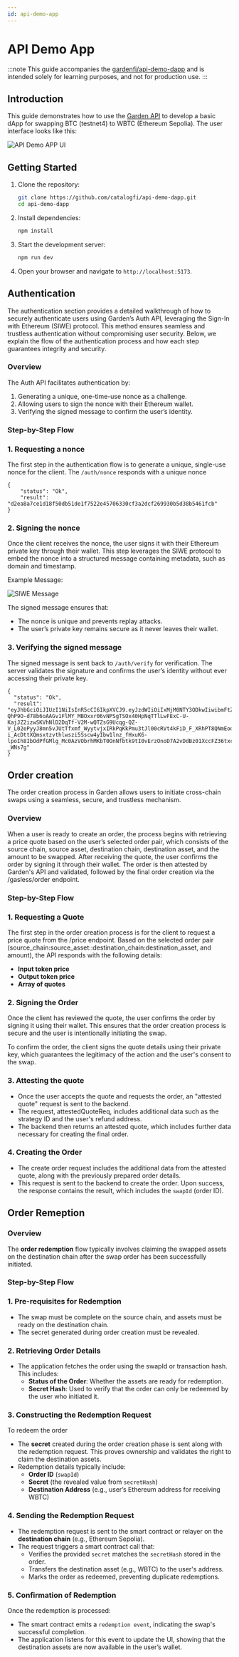 ```yaml
---
id: api-demo-app
---
```

# API Demo App

:::note
This guide accompanies the [gardenfi/api-demo-dapp](https://github.com/catalogfi/api-demo-dapp) and is intended solely for learning purposes, and not for production use.
:::

## Introduction

This guide demonstrates how to use the [Garden API](../api/garden-api) to develop a basic dApp for swapping BTC (testnet4) to WBTC (Ethereum Sepolia). The user interface looks like this:

![API Demo APP UI](./images/api-demo-ui.webp)

## Getting Started

1. Clone the repository:

   ```bash
   git clone https://github.com/catalogfi/api-demo-dapp.git
   cd api-demo-dapp
   ```

2. Install dependencies:

   ```bash
   npm install
   ```

3. Start the development server:

   ```bash
   npm run dev
   ```

4. Open your browser and navigate to `http://localhost:5173`.

## Authentication

The authentication section provides a detailed walkthrough of how to securely authenticate users using Garden’s Auth API, leveraging the Sign-In with Ethereum (SIWE) protocol. This method ensures seamless and trustless authentication without compromising user security. Below, we explain the flow of the authentication process and how each step guarantees integrity and security.

### Overview

The Auth API facilitates authentication by:

1. Generating a unique, one-time-use nonce as a challenge.
2. Allowing users to sign the nonce with their Ethereum wallet.
3. Verifying the signed message to confirm the user’s identity.

### Step-by-Step Flow

### 1. Requesting a nonce

The first step in the authentication flow is to generate a unique, single-use nonce for the client. The `/auth/nonce` responds with a unique nonce

``` 
{ 
    "status": "Ok", 
    "result": "d2ea8a7ce1d18f50db51de1f7522e45706330cf3a2dcf269930b5d38b5461fcb" 
} 
```

### 2. Signing the nonce

Once the client receives the nonce, the user signs it with their Ethereum private key through their wallet. This step leverages the SIWE protocol to embed the nonce into a structured message containing metadata, such as domain and timestamp.

Example Message:

![SIWE Message](./images/auth_message.png)

The signed message ensures that:

- The nonce is unique and prevents replay attacks.
- The user’s private key remains secure as it never leaves their wallet.

### 3. Verifying the signed message

The signed message is sent back to `/auth/verify` for verification. The server validates the signature and confirms the user’s identity without ever accessing their private key.

```
{
  "status": "Ok",
  "result": "eyJhbGciOiJIUzI1NiIsInR5cCI6IkpXVCJ9.eyJzdWIiOiIxMjM0NTY3ODkwIiwibmFtZSI6IkpvaG4gRG9lIiwiaWF0IjoxNTE2MjM5MDIyfQ.CwQHc49-QhP9O-d78b6oAAGv1FlMY_MBOxxr06vNPSgTSOx40HpNqTTlLwFExC-U-KajJZ2izwSKVhNlD2DqTf-V2M-wQTZsG9Ucqg-QZ-V_L02ePyyJ8mn5vJUtTfxmf_WyytvjxIRkPqKkPmu3tJl00cRVt4kFiD_F_XRhPT8QNmEodf5Q9jcByq5J3eyVgfge4wZA9V5nYBz9N-i_AcDttXQmsxtzvthlwszi5Sscw4yIbw1lnz_fHxuK6-lpoIh8IbOdPfGMlg_Mc0AzVObrhMKbT0OnNfbtk9tI0vErzOnoD7A2vDdBz01XccFZ36txcxQ95JZ-_WNs7g"
}
```

## Order creation

The order creation process in Garden allows users to initiate cross-chain swaps using a seamless, secure, and trustless mechanism.

### Overview

When a user is ready to create an order, the process begins with retrieving a price quote based on the user’s selected order pair, which consists of the source chain, source asset, destination chain, destination asset, and the amount to be swapped. After receiving the quote, the user confirms the order by signing it through their wallet. The order is then attested by Garden's API and validated, followed by the final order creation via the /gasless/order endpoint.

### Step-by-Step Flow

### 1. Requesting a Quote

The first step in the order creation process is for the client to request a price quote from the /price endpoint. Based on the selected order pair (source_chain:source_asset::destination_chain:destination_asset, and amount), the API responds with the following details:

- **Input token price** 
- **Output token price**
- **Array of quotes** 

### 2. Signing the Order

Once the client has reviewed the quote, the user confirms the order by signing it using their wallet. This ensures that the order creation process is secure and the user is intentionally initiating the swap.

To confirm the order, the client signs the quote details using their private key, which guarantees the legitimacy of the action and the user's consent to the swap.

### 3. Attesting the quote

- Once the user accepts the quote and requests the order, an "attested quote" request is sent to the backend. 
- The request, attestedQuoteReq, includes additional data such as the strategy ID and the user's refund address. 
- The backend then returns an attested quote, which includes further data necessary for creating the final order.

### 4. Creating the Order

- The create order request includes the additional data from the attested quote, along with the previously prepared order details. 
- This request is sent to the backend to create the order. Upon success, the response contains the result, which includes the `swapId` (order ID).

## Order Remeption

### Overview

The **order redemption** flow typically involves claiming the swapped assets on the destination chain after the swap order has been successfully initiated.

### Step-by-Step Flow

### 1. Pre-requisites for Redemption

- The swap must be complete on the source chain, and assets must be ready on the destination chain.
- The secret generated during order creation must be revealed.

### 2. Retrieving Order Details

- The application fetches the order using the swapId or transaction hash. This includes:
   - **Status of the Order**: Whether the assets are ready for redemption.
   - **Secret Hash**: Used to verify that the order can only be redeemed by the user who initiated it.

### 3. Constructing the Redemption Request

To redeem the order

- The **secret** created during the order creation phase is sent along with the redemption request. This proves ownership and validates the right to claim the destination assets.
- Redemption details typically include:
   - **Order ID** (`swapId`)
   - **Secret** (the revealed value from `secretHash`)
   - **Destination Address** (e.g., user’s Ethereum address for receiving WBTC)


### 4. Sending the Redemption Request

- The redemption request is sent to the smart contract or relayer on the **destination chain** (e.g., Ethereum Sepolia).
- The request triggers a smart contract call that:
   - Verifies the provided `secret` matches the `secretHash` stored in the order.
   - Transfers the destination asset (e.g., WBTC) to the user's address.
   - Marks the order as redeemed, preventing duplicate redemptions.

### 5. Confirmation of Redemption

Once the redemption is processed:
- The smart contract emits a `redemption event`, indicating the swap's successful completion.
- The application listens for this event to update the UI, showing that the destination assets are now available in the user’s wallet.